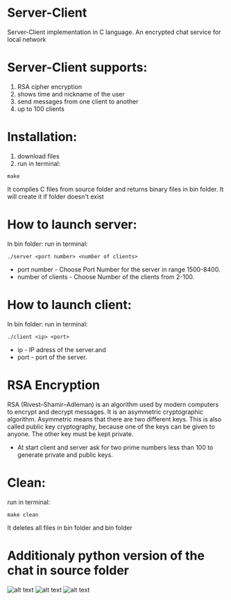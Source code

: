 # Server-Client
Server-Client implementation in C language. An encrypted chat service for local network

# Server-Client supports:

1) RSA cipher encryption
2) shows time and nickname of the user
3) send messages from one client to another
4) up to 100 clients

# Installation:

1) download files 
2) run in terminal: 
``` 
make
```
It compiles C files from source folder and returns binary files in bin folder. It will create it if folder doesn't exist 

# How to launch server:

In bin folder:
run in terminal:
```
./server <port number> <number of clients>
```
* port number - Choose Port Number for the server in range 1500-8400. 
* number of clients - Choose Number of the clients from 2-100.

# How to launch client:

In bin folder:
run in terminal:
```
./client <ip> <port>
```
* ip - IP adress of the server.and 
* port -  port of the server. 

# RSA Encryption 
RSA (Rivest–Shamir–Adleman) is an algorithm used by modern computers to encrypt and decrypt messages. It is an asymmetric cryptographic algorithm. Asymmetric means that there are two different keys. This is also called public key cryptography, because one of the keys can be given to anyone. The other key must be kept private.

* At start client and server ask for two prime numbers less than 100 to generate private and public keys. 

# Clean: 

run in terminal: 
```
make clean
```
It deletes all files in bin folder and bin folder

# Additionaly python version of the chat in source folder

![alt text](https://github.com/VictoriaAutMors/Server-Client/tree/master/source/common/images/1.png "Server")
![alt text](https://github.com/VictoriaAutMors/Server-Client/tree/master/source/common/images/2.png "Server")
![alt text](https://github.com/VictoriaAutMors/Server-Client/tree/master/source/common/images/3.png "Server")
